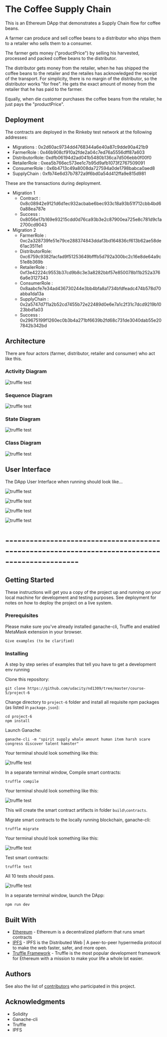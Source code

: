 # The Coffee Supply Chain

This is an Ethereum DApp that demonstrates a Supply Chain flow for coffee beans.

A farmer can produce and sell coffee beans to a distributor who ships them to a retailer who sells them to a consumer.

The farmer gets money ("productPrice") by selling his harvested, processed and packed coffee beans to the distributor.

The distributor gets money from the retailer, when he has shipped the coffee beans to the retailer and the retailes has acknowledged the receipt of the transport. For simplicity, there is no margin of the distributor, so the distributor works "for free". He gets the exact amount of money from the retailer that he has paid to the farmer.

Equally, when die customer purchases the coffee beans from the retailer, he just pays the "productPrice".

## Deployment

The contracts are deployed in the Rinkeby test network at the following addresses:

* Migrations     : 0x2d60ac9734dd4768344a6e40a87c9dde90a421b9
* FarmerRole     : 0x46b908cf910a2fde2a04c7ed76a5556dff87a603
* DistributorRole: 0xdfb06194d2ad041b5480b136ca7d506ebb0f00f0
* RetailerRole   : 0xea5b766ec573ee1c7b95d9afb1073f2767509091
* ConsumerRole   : 0x6b4713c49a8008da727594a0de1798babca0aed8
* SupplyChain    : 0xfb74e6d37b7872a9f6bd0a54d412ffa9e815d981

These are the transactions during deployment.
* Migration 1
    * Contract       : 0x8c08942e9121d6d1ec932acbabe6bec933c18a93b51f712cbb4bd60a88ea787e
    * Success        : 0x8056e17b169e93215cdd0d76ca93b3e2c87900ea725e8c781d9c1a2700cd9043
* Migration 2
    * FarmerRole     : 0xc2a328739fe51e79ce288374843ddaf3bd164836cf613b62ae58de61ac3511e1
    * DistributorRole: 0xc6759c9382facfad9f51253649bfffb5d792a300bc2c16e8de64a9c51e8b369b
    * RetailerRole   : 0xf3e42224c9553b37cd9b8c3e3a8282bbf57e850078b11b252a3766a6e3127343
    * ConsumerRole   : 0x8aabcfe7e34ad436730244e3bb4bfa8a1734bfdfeadc474b578d70abba1da13a
    * SupplyChain    : 0x2a5747d711a2b52cd7455b72e22489d0e6e7a1c2f31c7dcd9219b1023bbd1a03
    * Success        : 0x29675199f1260ec0b3b4a271bf6639b2fd68c731de3040dab55e207842b342bd

## Architecture

There are four actors (farmer, distributor, retailer and consumer) who act like this.

### Activity Diagram

![truffle test](documentation/activityDiagram.png)

### Sequence Diagram

![truffle test](documentation/sequenceDiagram.png)

### State Diagram

![truffle test](documentation/stateDiagram.png)

### Class Diagram

![truffle test](documentation/classDiagram.png)

## User Interface

The DApp User Interface when running should look like...

![truffle test](images/ftc_product_overview.png)

![truffle test](images/ftc_farm_details.png)

![truffle test](images/ftc_product_details.png)

![truffle test](images/ftc_transaction_history.png)

# ----------------------------------------------------------------------------------------------

## Getting Started

These instructions will get you a copy of the project up and running on your local machine for development and testing purposes. See deployment for notes on how to deploy the project on a live system.

### Prerequisites

Please make sure you've already installed ganache-cli, Truffle and enabled MetaMask extension in your browser.

```
Give examples (to be clarified)
```

### Installing

A step by step series of examples that tell you have to get a development env running

Clone this repository:

```
git clone https://github.com/udacity/nd1309/tree/master/course-5/project-6
```

Change directory to ```project-6``` folder and install all requisite npm packages (as listed in ```package.json```):

```
cd project-6
npm install
```

Launch Ganache:

```
ganache-cli -m "spirit supply whale amount human item harsh scare congress discover talent hamster"
```

Your terminal should look something like this:

![truffle test](images/ganache-cli.png)

In a separate terminal window, Compile smart contracts:

```
truffle compile
```

Your terminal should look something like this:

![truffle test](images/truffle_compile.png)

This will create the smart contract artifacts in folder ```build\contracts```.

Migrate smart contracts to the locally running blockchain, ganache-cli:

```
truffle migrate
```

Your terminal should look something like this:

![truffle test](images/truffle_migrate.png)

Test smart contracts:

```
truffle test
```

All 10 tests should pass.

![truffle test](images/truffle_test.png)

In a separate terminal window, launch the DApp:

```
npm run dev
```

## Built With

* [Ethereum](https://www.ethereum.org/) - Ethereum is a decentralized platform that runs smart contracts
* [IPFS](https://ipfs.io/) - IPFS is the Distributed Web | A peer-to-peer hypermedia protocol
to make the web faster, safer, and more open.
* [Truffle Framework](http://truffleframework.com/) - Truffle is the most popular development framework for Ethereum with a mission to make your life a whole lot easier.


## Authors

See also the list of [contributors](https://github.com/your/project/contributors.md) who participated in this project.

## Acknowledgments

* Solidity
* Ganache-cli
* Truffle
* IPFS
